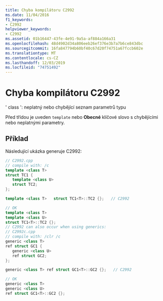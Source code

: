 ```yaml
---
title: Chyba kompilátoru C2992
ms.date: 11/04/2016
f1_keywords:
- C2992
helpviewer_keywords:
- C2992
ms.assetid: 01b16447-43fe-4e91-9a5a-af884a166a31
ms.openlocfilehash: 48d4902d34a806eeb26ef376e3b7a7b6ce843dbc
ms.sourcegitcommit: 16fa847794b60bf40c67d20f74751a67fccb602e
ms.translationtype: MT
ms.contentlocale: cs-CZ
ms.lasthandoff: 12/03/2019
ms.locfileid: "74751492"
---
```

# <a name="compiler-error-c2992"></a>Chyba kompilátoru C2992

' class ': neplatný nebo chybějící seznam parametrů typu

Před třídou je uveden `template` nebo **Obecné** klíčové slovo s chybějícími nebo neplatnými parametry.

## <a name="example"></a>Příklad

Následující ukázka generuje C2992:

```cpp
// C2992.cpp
// compile with: /c
template <class T>
struct TC1 {
   template <class U>
   struct TC2;
};

template <class T>   struct TC1<T>::TC2 {};   // C2992

// OK
template <class T>
template <class U>
struct TC1<T>::TC2 {};
// C2992 can also occur when using generics:
// C2992c.cpp
// compile with: /clr /c
generic <class T>
ref struct GC1 {
   generic <class U>
   ref struct GC2;
};

generic <class T> ref struct GC1<T>::GC2 {};   // C2992

// OK
generic <class T>
generic <class U>
ref struct GC1<T>::GC2 {};
```
